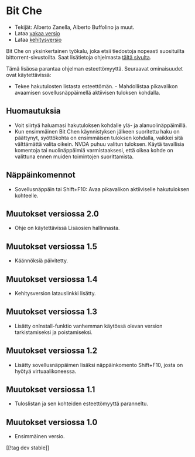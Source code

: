 # Bit Che #
*	 Tekijät: Alberto Zanella, Alberto Buffolino ja muut.
*	 Lataa [vakaa versio][1]
*	 Lataa [kehitysversio][3]

Bit Che on yksinkertainen työkalu, joka etsii tiedostoja nopeasti
suosituilta bittorrent-sivustoilta.  Saat lisätietoja ohjelmasta [tältä
sivulta][2].

Tämä lisäosa parantaa ohjelman esteettömyyttä. Seuraavat ominaisuudet ovat
käytettävissä:

- Tekee hakutulosten listasta esteettömän.  - Mahdollistaa pikavalikon
avaamisen sovellusnäppäimellä aktiivisen tuloksen kohdalla.


## Huomautuksia ##
*	 Voit siirtyä haluamasi hakutuloksen kohdalle ylä- ja alanuolinäppäimillä.
*	 Kun ensimmäinen Bit Chen käynnistyksen jälkeen suoritettu haku on
   päättynyt, syöttökohta on ensimmäisen tuloksen kohdalla, vaikkei sitä
   välttämättä valita oikein. NVDA puhuu valitun tuloksen. Käytä tavallisia
   komentoja tai nuolinäppäimiä varmistaaksesi, että oikea kohde on
   valittuna ennen muiden toimintojen suorittamista.


## Näppäinkomennot ##
*	Sovellusnäppäin tai Shift+F10: Avaa pikavalikon aktiiviselle hakutuloksen
  kohteelle.


## Muutokset versiossa 2.0 ##
* Ohje on käytettävissä Lisäosien hallinnasta.

## Muutokset versiossa 1.5 ##
* Käännöksiä päivitetty.

## Muutokset versiossa 1.4 ##
*	 Kehitysversion latauslinkki lisätty.

## Muutokset versiossa 1.3 ##
*	 Lisätty onInstall-funktio vanhemman käytössä olevan version
   tarkistamiseksi ja poistamiseksi.

## Muutokset versiossa 1.2 ##
*	 Lisätty sovellusnäppäimen lisäksi näppäinkomento Shift+F10, josta on
   hyötyä virtuaalikoneessa.

## Muutokset versiossa 1.1 ##
*	 Tuloslistan ja sen kohteiden esteettömyyttä paranneltu.

## Muutokset versiossa 1.0 ##
*	 Ensimmäinen versio.

[[!tag dev stable]]

[1]: http://addons.nvda-project.org/files/get.php?file=bc

[2]: http://www.convivea.com

[3]: http://addons.nvda-project.org/files/get.php?file=bc-dev
